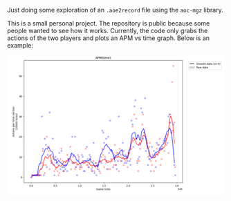Just doing some exploration of an `.aoe2record` file using the `aoc-mgz` library.

This is a small personal project. The repository is public because some people wanted to see how it works. Currently, the code only grabs the actions of the two players and plots an APM vs time graph. Below is an example:

![](Example%20graph.png)
